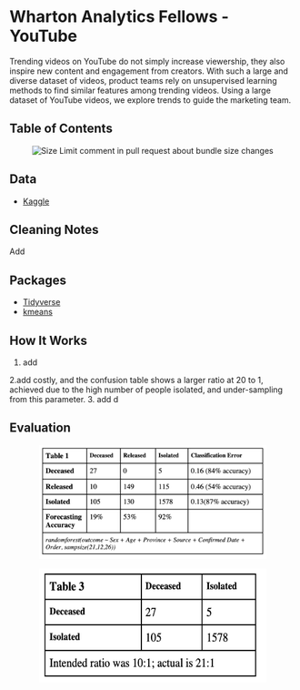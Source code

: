 # Wharton Analytics Fellows - YouTube

Trending videos on YouTube do not simply increase viewership, they also inspire new content and engagement from creators. With such a large and diverse dataset of videos, product teams rely on unsupervised learning methods to find similar features among trending videos. Using a large dataset of YouTube videos, we explore trends to guide the marketing team.

## Table of Contents

<p align="center">
<img src="https://github.com/katjanewilson/CORD-Random-Forest/blob/master/images/youtube.png"
  alt="Size Limit comment in pull request about bundle size changes"
  width="686" height="289">
</p>


[GitHub action]: https://github.com/andresz1/size-limit-action
[cult-img]:      http://cultofmartians.com/assets/badges/badge.svg
[cult]:          http://cultofmartians.com/tasks/size-limit-config.html

## Data

* [Kaggle](https://www.kaggle.com/allen-institute-for-ai/CORD-19-research-challenge)


## Cleaning Notes
Add
## Packages

* [Tidyverse](https://www.kaggle.com/allen-institute-for-ai/CORD-19-research-challenge)
* [kmeans](https://www.kaggle.com/allen-institute-for-ai/CORD-19-research-challenge)

## How It Works

1. add

2.add
costly, and the confusion table shows a larger ratio at 20 to 1, achieved due to the high number of people isolated, and under-sampling from this parameter.
3. add
d

## Evaluation

<p align="center">
<img src="https://github.com/katjanewilson/CORD-Random-Forest/blob/master/images/confusion_table1.png"
  alt="Size Limit comment in pull request about bundle size changes"
  width="400" height="200">
</p>


<p align="center">
<img src="https://github.com/katjanewilson/CORD-Random-Forest/blob/master/images/confusion_table2.png"
  alt="Size Limit comment in pull request about bundle size changes"
  width="400" height="200">
</p>

